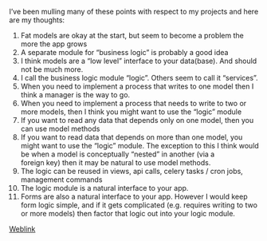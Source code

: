 I’ve been mulling many of these points with respect to my projects and here are my thoughts:

1.  Fat models are okay at the start, but seem to become a problem the more the app grows
2.  A separate module for “business logic” is probably a good idea
3.  I think models are a “low level” interface to your data(base). And should not be much more.
4.  I call the business logic module “logic”. Others seem to call it “services”.
5.  When you need to implement a process that writes to one model then I think a manager is the way to go.
6.  When you need to implement a process that needs to write to two or more models, then I think you might want to use the “logic” module
7.  If you want to read any data that depends only on one model, then you can use model methods
8.  If you want to read data that depends on more than one model, you might want to use the “logic” module. The exception to this I think would be when a model is conceptually “nested” in another (via a  
    foreign key) then it may be natural to use model methods.
9.  The logic can be reused in views, api calls, celery tasks / cron jobs, management commands
10.  The logic module is a natural interface to your app.
11.  Forms are also a natural interface to your app. However I would keep form logic simple, and if it gets complicated (e.g. requires writing to two or more models) then factor that logic out into your logic module.

[Weblink](https://forum.djangoproject.com/t/where-to-put-business-logic-in-django/282/11)